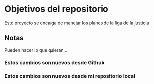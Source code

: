 # Objetivos del repositorio

Este proyecto se encarga de manejar los planes de la liga de la justicia


## Notas
Pueden hacer lo que quieran...

### Estos cambios son nuevos desde Github
### Estos cambios son nuevos desde mi repositorio local
